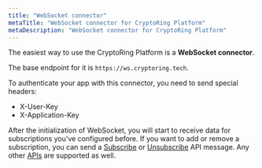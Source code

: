 ```yaml
---
title: "WebSocket connector"
metaTitle: "WebSocket connector for CryptoRing Platform"
metaDescription: "WebSocket connector for CryptoRing Platform"
---
```


The easiest way to use the CryptoRing Platform is a **WebSocket connector**. 

The base endpoint for it is `https://ws.cryptoring.tech`. 

To authenticate your app with this connector, you need to send special headers: 

 * X-User-Key
 * X-Application-Key

After the initialization of WebSocket, you will start to receive data for subscriptions you've configured before. If you want to add or remove a subscription, you can send a [Subscribe](/api/subscribe) or [Unsubscribe](/api/unsubscribe) API message.
Any other [APIs](/api) are supported as well.

